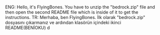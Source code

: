 ENG:
Hello, it's FlyingBones. You have to unzip the "bedrock.zip" file and then open the second README file which is inside of it to get the instructions.
TR:
Merhaba, ben FlyingBones. İlk olarak "bedrock.zip" dosyasını çıkarmanız ve ardından klasörün içindeki ikinci README(BENİOKU) d
